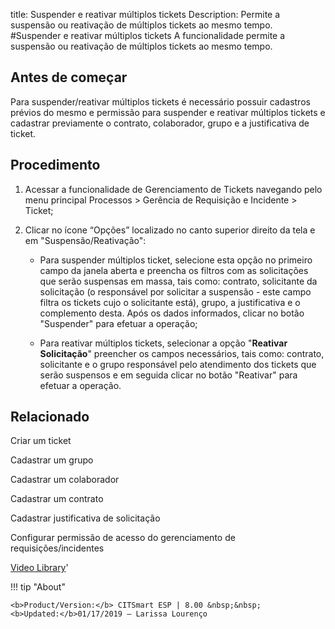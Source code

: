 title: Suspender e reativar múltiplos tickets
Description: Permite a suspensão ou reativação de múltiplos tickets ao mesmo tempo. 
#Suspender e reativar múltiplos tickets
A funcionalidade permite a suspensão ou reativação de múltiplos tickets ao mesmo tempo.

Antes de começar
----------------

Para suspender/reativar múltiplos tickets é necessário possuir cadastros prévios
do mesmo e permissão para suspender e reativar múltiplos tickets e cadastrar
previamente o contrato, colaborador, grupo e a justificativa de ticket.

Procedimento
------------

1.  Acessar a funcionalidade de Gerenciamento de Tickets navegando pelo menu
    principal Processos \> Gerência de Requisição e Incidente \> Ticket;

2.  Clicar no ícone “Opções” localizado no canto superior direito da tela e em
    "Suspensão/Reativação":

    -   Para suspender múltiplos ticket, selecione esta opção no primeiro campo
        da janela aberta e preencha os filtros com as solicitações que serão
        suspensas em massa, tais como: contrato, solicitante da solicitação (o
        responsável por solicitar a suspensão - este campo filtra os tickets
        cujo o solicitante está), grupo, a justificativa e o complemento desta.
        Após os dados informados, clicar no botão "Suspender" para efetuar a
        operação;

    -   Para reativar múltiplos tickets, selecionar a opção "**Reativar
        Solicitação**" preencher os campos necessários, tais como: contrato,
        solicitante e o grupo responsável pelo atendimento dos tickets que serão
        suspensos e em seguida clicar no botão "Reativar" para efetuar a
        operação.

Relacionado
-----------

Criar um ticket

Cadastrar um grupo

Cadastrar um colaborador

Cadastrar um contrato

Cadastrar justificativa de solicitação

Configurar permissão de acesso do gerenciamento de requisições/incidentes

<i class='fa fa-youtube-play  fa-2x' style='color:#97ce17;vertical-align: middle;'> </i> [Video Library](https://www.youtube.com/playlist?list=PLB5qK2uzf2ROn4Xs6UdH84Ujzta2iJ6Ei)'

!!! tip "About"

    <b>Product/Version:</b> CITSmart ESP | 8.00 &nbsp;&nbsp;
    <b>Updated:</b>01/17/2019 – Larissa Lourenço

